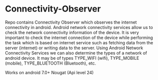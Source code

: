 # Connectivity-Observer
Repo contains Connectivity Observer which observes the internet connectivity in android.
Android network connectivity services allow us to check the network connectivity information of the device. It is very important to check the internet connection of the device while performing the task which is based on internet service such as fetching data from the server (internet) or writing data to the server.
Using Android Network Connectivity Services we can also determine the types of a network of android device. It may be of types TYPE_WIFI (wifi), TYPE_MOBILE (mobile), TYPE_BLUETOOTH (Bluetooth), etc.

Works on android 7.0+ Nougat (Api level 24)

